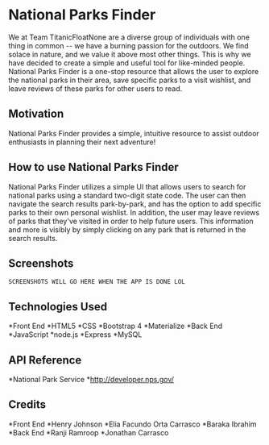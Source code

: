 # National Parks Finder

We at Team TitanicFloatNone are a diverse group of individuals with one thing in common -- we have a burning passion for the outdoors. We find solace in nature, and we value it above most other things. This is why we have decided to create a simple and useful tool for like-minded people. National Parks Finder is a one-stop resource that allows the user to explore the national parks in their area, save specific parks to a visit wishlist, and leave reviews of these parks for other users to read. 

## Motivation

National Parks Finder provides a simple, intuitive resource to assist outdoor enthusiasts in planning their next adventure!

## How to use National Parks Finder

National Parks Finder utilizes a simple UI that allows users to search for national parks using a standard two-digit state code. The user can then navigate the search results park-by-park, and has the option to add specific parks to their own personal wishlist. In addition, the user may leave reviews of parks that they've visited in order to help future users. This information and more is visibly by simply clicking on any park that is returned in the search results. 

## Screenshots
    SCREENSHOTS WILL GO HERE WHEN THE APP IS DONE LOL
    
## Technologies Used
*Front End
    *HTML5
    *CSS
    *Bootstrap 4
    *Materialize
*Back End
    *JavaScript
    *node.js
    *Express
    *MySQL

## API Reference
*National Park Service 
    *http://developer.nps.gov/

## Credits
*Front End
    *Henry Johnson
    *Elia Facundo Orta Carrasco
    *Baraka Ibrahim
*Back End
    *Ranji Ramroop
    *Jonathan Carrasco
